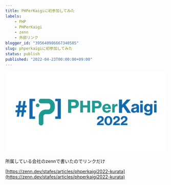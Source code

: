 ```yaml
---
title: PHPerKaigiに初参加してみた
labels:
    - PHP
    - PHPerKaigi
    - zenn
    - 外部リンク
blogger_id: "395640986667340505"
slug: phperkaigiに初参加してみた
status: publish
published: "2022-04-23T00:00:00+09:00"
---
```

[![](images/6bd3f54e3b0b.png)](images/6bd3f54e3b0b.png)

所属している会社のzennで書いたのでリンクだけ

[https://zenn.dev/stafes/articles/phperkaigi2022-kurata](https://zenn.dev/stafes/articles/phperkaigi2022-kurata)